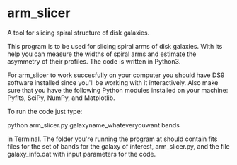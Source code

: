 # arm_slicer
A tool for slicing spiral structure of disk galaxies.

This program is to be used for slicing spiral arms of disk galaxies. With its help you can measure the widths of spiral arms and estimate the asymmetry of their profiles. The code is written in Python3.

For arm_slicer to work succesfully on your computer you should have DS9 software installed since you'll be working with it interactively. Also make sure that you have the following Python modules installed on your machine: Pyfits, SciPy, NumPy, and Matplotlib. 

To run the code just type:

python arm_slicer.py galaxyname_whateveryouwant bands

in Terminal. The folder you're running the program at should contain fits files for the set of bands for the galaxy of interest, arm_slicer.py, and the file galaxy_info.dat with input parameters for the code.
